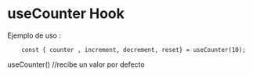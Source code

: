 # useCounter Hook

Ejemplo de uso : 
```
    const { counter , increment, decrement, reset} = useCounter(10);
```

useCounter() //recibe un valor por defecto
